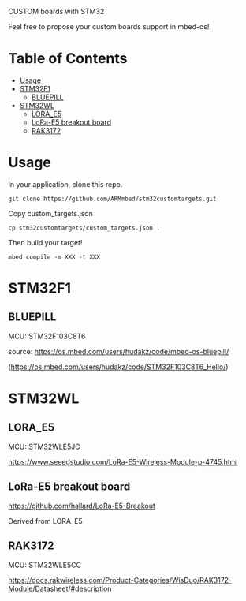 CUSTOM boards with STM32

Feel free to propose your custom boards support in mbed-os!

Table of Contents
=================

* [Usage](#usage)
* [STM32F1](#stm32f1)
   * [BLUEPILL](#bluepill)
* [STM32WL](#stm32wl)
   * [LORA_E5](#lora_e5)
   * [LoRa-E5 breakout board](#lora-e5-breakout-board)
   * [RAK3172](#rak3172)


# Usage

In your application, clone this repo.

````
git clone https://github.com/ARMmbed/stm32customtargets.git
````

Copy custom_targets.json

````
cp stm32customtargets/custom_targets.json .
````

Then build your target!

````
mbed compile -m XXX -t XXX
````



# STM32F1

## BLUEPILL

MCU: STM32F103C8T6

source: https://os.mbed.com/users/hudakz/code/mbed-os-bluepill/

 (https://os.mbed.com/users/hudakz/code/STM32F103C8T6_Hello/)


# STM32WL

## LORA_E5

MCU: STM32WLE5JC

https://www.seeedstudio.com/LoRa-E5-Wireless-Module-p-4745.html


## LoRa-E5 breakout board

https://github.com/hallard/LoRa-E5-Breakout

Derived from LORA_E5


##  RAK3172

MCU: STM32WLE5CC

https://docs.rakwireless.com/Product-Categories/WisDuo/RAK3172-Module/Datasheet/#description

